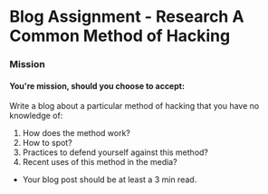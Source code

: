 
# Blog Assignment - Research A Common Method of Hacking

### Mission<br> 
#### You're mission, should you choose to accept:

Write a blog about a particular method of hacking that you have no knowledge of:
1. How does the method work?
2. How to spot?
3. Practices to defend yourself against this method?
4. Recent uses of this method in the media?

- Your blog post should be at least a 3 min read.


